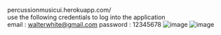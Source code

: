 percussionmusicui.herokuapp.com/                                                                                          
use the following credentials to log into the application                                                                                                             
email : walterwhite@gmail.com password : 12345678
![image](https://user-images.githubusercontent.com/59998213/139588437-e66fcb9f-3520-4cad-a29d-901555613c56.png)
![image](https://user-images.githubusercontent.com/59998213/139588518-7921665a-9584-48a1-986a-a3a130a5b2db.png)
